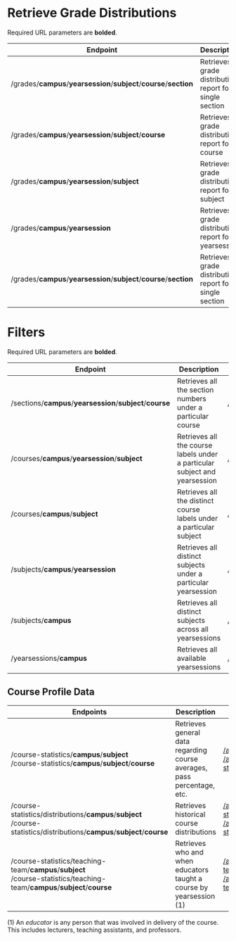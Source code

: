 # Retrieve Grade Distributions

Required URL parameters are **bolded**.

| Endpoint                                                     | Description                                                | Example                                                      |
| ------------------------------------------------------------ | ---------------------------------------------------------- | ------------------------------------------------------------ |
| /grades/**campus**/**yearsession**/**subject**/**course**/**section** | Retrieves a grade distribution report for a single section | [/v1/grades/UBCV/2018W/MATH/100/101](/api/v1/grades/UBCV/2018W/MATH/100/101) |
| /grades/**campus**/**yearsession**/**subject**/**course**    | Retrieves a grade distribution report for a course         | [/api/v1/grades/UBCV/2018W/MATH/100](/api/v1/grades/UBCV/2018W/MATH/100) |
| /grades/**campus**/**yearsession**/**subject**               | Retrieves a grade distribution report for a subject        | [/api/v1/grades/UBCV/2018W/POLI](/api/v1/grades/UBCV/2018W/POLI) |
| /grades/**campus**/**yearsession**                           | Retrieves a grade distribution report for a yearsession    | [/api/v1/grades/UBCV/2017S](/api/v1/grades/UBCV/2017S)       |
| /grades/**campus**/**yearsession**/**subject**/**course**/**section** | Retrieves a grade distribution report for a single section | [/api/v1/grades/UBCV/2018W/MATH/100/101](/api/v1/grades/UBCV/2018W/MATH/100/101) |

# Filters

Required URL parameters are **bolded**.

| Endpoint                                                    | Description                                                  | Example                                                      |
| ----------------------------------------------------------- | ------------------------------------------------------------ | ------------------------------------------------------------ |
| /sections/**campus**/**yearsession**/**subject**/**course** | Retrieves all the section numbers under a particular course  | [/api/v1/sections/UBCV/2018W/BIOL/200](/api/v1/sections/UBCV/2018W/BIOL/200) |
| /courses/**campus**/**yearsession**/**subject**             | Retrieves all the course labels under a particular subject and yearsession | [/api/v1/courses/UBCV/2018W/POLI](/api/v1/courses/UBCV/2018W/POLI) |
| /courses/**campus**/**subject**                             | Retrieves all the distinct course labels under a particular subject | [/api/v1/courses/UBCV/ELEC](/api/v1/courses/UBCV/ELEC)       |
| /subjects/**campus**/**yearsession**                        | Retrieves all distinct subjects under a particular yearsession | [/api/v1/subjects/UBCV/2016W](/api/v1/subjects/UBCV/2016W)   |
| /subjects/**campus**                                        | Retrieves all distinct subjects across all yearsessions      | [/api/v1/subjects/UBCV](/api/v1/subjects/UBCV)               |
| /yearsessions/**campus**                                    | Retrieves all available yearsessions                         | [/api/v1/yearsessions/UBCV/](/api/v1/yearsessions/UBCV)      |

## Course Profile Data
| Endpoints                                                    | Description                                                  | Examples                                                                                                                                                                                                                   |
| ------------------------------------------------------------ | ------------------------------------------------------------ |----------------------------------------------------------------------------------------------------------------------------------------------------------------------------------------------------------------------------|
| /course-statistics/**campus**/**subject** <br> /course-statistics/**campus**/**subject**/**course** | Retrieves general data regarding course averages, pass percentage, etc. | [/api/v2/course-statistics/UBCV/ENGL](/api/v2/course-statistics/UBCV/ENGL) <br> [/api/v2/course-statistics/UBCV/ENGL/112](/api/v2/course-statistics/UBCV/ENGL/112)                                                         |
| /course-statistics/distributions/**campus**/**subject** <br> /course-statistics/distributions/**campus**/**subject**/**course** | Retrieves historical course distributions                    | [/api/v2/course-statistics/distributions/UBCV/SCIE](/api/v2/course-statistics/distributions/UBCV/SCIE) <br> [/api/v2/course-statistics/distributions/UBCV/SCIE/001](/api/v2/course-statistics/distributions/UBCV/SCIE/001) |
| /course-statistics/teaching-team/**campus**/**subject** <br> /course-statistics/teaching-team/**campus**/**subject**/**course** | Retrieves who and when educators taught a course by yearsession (1) | [/api/v2/course-statistics/teaching-team/UBCV/LING](/api/v2/course-statistics/teaching-team/UBCV/LING) <br> [/api/v2/course-statistics/teaching-team/UBCV/LING/100](/api/v2/course-statistics/teaching-team/UBCV/LING/100) |

(1) An *educator* is any person that was involved in delivery of the course. This includes lecturers, teaching assistants, and professors.